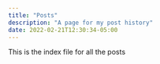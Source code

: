 ```yaml
---
title: "Posts"
description: "A page for my post history"
date: 2022-02-21T12:30:34-05:00
---
```


This is the index file for all the posts
